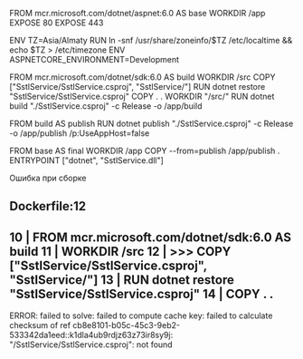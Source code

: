 FROM mcr.microsoft.com/dotnet/aspnet:6.0 AS base
WORKDIR /app
EXPOSE 80
EXPOSE 443

ENV TZ=Asia/Almaty
RUN ln -snf /usr/share/zoneinfo/$TZ /etc/localtime && echo $TZ > /etc/timezone 
ENV ASPNETCORE_ENVIRONMENT=Development

FROM mcr.microsoft.com/dotnet/sdk:6.0 AS build
WORKDIR /src
COPY ["SstlService/SstlService.csproj", "SstlService/"]
RUN dotnet restore "SstlService/SstlService.csproj"
COPY . .
WORKDIR "/src/"
RUN dotnet build "./SstlService.csproj" -c Release -o /app/build

FROM build AS publish
RUN dotnet publish "./SstlService.csproj" -c Release -o /app/publish /p:UseAppHost=false

FROM base AS final
WORKDIR /app
COPY --from=publish /app/publish .
ENTRYPOINT ["dotnet", "SstlService.dll"]


Ошибка при сборке

Dockerfile:12
--------------------
  10 |     FROM mcr.microsoft.com/dotnet/sdk:6.0 AS build
  11 |     WORKDIR /src
  12 | >>> COPY ["SstlService/SstlService.csproj", "SstlService/"]
  13 |     RUN dotnet restore "SstlService/SstlService.csproj"
  14 |     COPY . .
--------------------
ERROR: failed to solve: failed to compute cache key: failed to calculate checksum of ref cb8e8101-b05c-45c3-9eb2-533342da1eed::k1dla4ub9rdjz63z73ir8sy9j: "/SstlService/SstlService.csproj": not found
